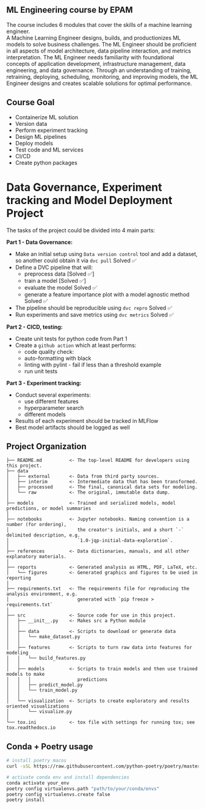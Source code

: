 ## ML Engineering course by EPAM
The course includes 6 modules that cover the skills of a machine learning engineer.  
A Machine Learning Engineer designs, builds, and productionizes ML models to solve business challenges.
The ML Engineer should be proficient in all aspects of model architecture, data pipeline interaction, and metrics interpretation. 
The ML Engineer needs familiarity with foundational concepts of application development, infrastructure management, data engineering, and data governance. 
Through an understanding of training, retraining, deploying, scheduling, monitoring, and improving models, 
the ML Engineer designs and creates scalable solutions for optimal performance.
  
## Course Goal

- Containerize ML solution
- Version data
- Perform experiment tracking
- Design ML pipelines
- Deploy models
- Test code and ML services
- CI/CD
- Create python packages


Data Governance, Experiment tracking and Model Deployment Project
==============================
The tasks of the project could be divided into 4 main parts:

**Part 1 - Data Governance:**
* Make an initial setup using `Data version control` tool and add a dataset, so another could obtain it via `dvc pull` Solved :white_check_mark:
* Define a DVC pipeline that will:
  * preprocess data [Solved :white_check_mark:]
  * train a model [Solved :white_check_mark:]
  * evaluate the model Solved :white_check_mark:
  * generate a feature importance plot with a model agnostic method Solved :white_check_mark:
* The pipeline should be reproducible using `dvc repro` Solved :white_check_mark:
* Run experiments and save metrics using `dvc metrics` Solved :white_check_mark:

**Part 2 - CICD, testing:**
* Create unit tests for python code from Part 1
* Create a `github action` which at least performs:
    * code quality check:
    * auto-formatting with black
    * linting with pylint - fail if less than a threshold example
    * run unit tests

**Part 3 -  Experiment tracking:**
* Conduct several experiments:
  * use different features
  * hyperparameter search
  * different models
* Results of each experiment should be tracked in MLFlow
* Best model artifacts should be logged as well


Project Organization
------------

    ├── README.md          <- The top-level README for developers using this project.
    ├── data
    │   ├── external       <- Data from third party sources.
    │   ├── interim        <- Intermediate data that has been transformed.
    │   ├── processed      <- The final, canonical data sets for modeling.
    │   └── raw            <- The original, immutable data dump.
    │
    ├── models             <- Trained and serialized models, model predictions, or model summaries
    │
    ├── notebooks          <- Jupyter notebooks. Naming convention is a number (for ordering),
    │                         the creator's initials, and a short `-` delimited description, e.g.
    │                         `1.0-jqp-initial-data-exploration`.
    │
    ├── references         <- Data dictionaries, manuals, and all other explanatory materials.
    │
    ├── reports            <- Generated analysis as HTML, PDF, LaTeX, etc.
    │   └── figures        <- Generated graphics and figures to be used in reporting
    │
    ├── requirements.txt   <- The requirements file for reproducing the analysis environment, e.g.
    │                         generated with `pip freeze > requirements.txt`
    │
    ├── src                <- Source code for use in this project.
    │   ├── __init__.py    <- Makes src a Python module
    │   │
    │   ├── data           <- Scripts to download or generate data
    │   │   └── make_dataset.py
    │   │
    │   ├── features       <- Scripts to turn raw data into features for modeling
    │   │   └── build_features.py
    │   │
    │   ├── models         <- Scripts to train models and then use trained models to make
    │   │   │                 predictions
    │   │   ├── predict_model.py
    │   │   └── train_model.py
    │   │
    │   └── visualization  <- Scripts to create exploratory and results oriented visualizations
    │       └── visualize.py
    │
    └── tox.ini            <- tox file with settings for running tox; see tox.readthedocs.io



Conda + Poetry usage
--------
```bash
# install poetry macos
curl -sSL https://raw.githubusercontent.com/python-poetry/poetry/master/get-poetry.py | python -

# activate conda env and install dependencies
conda activate your_env
poetry config virtualenvs.path "path/to/your/conda/envs"
poetry config virtualenvs.create false
poetry install
```
